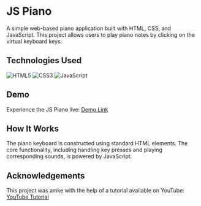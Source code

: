 # JS Piano

A simple web-based piano application built with HTML, CSS, and JavaScript. This project allows users to play piano notes by clicking on the virtual keyboard keys.

## Technologies Used

![HTML5](https://img.shields.io/badge/HTML5-E34F26?style=for-the-badge&logo=html5&logoColor=white)
![CSS3](https://img.shields.io/badge/CSS3-1572B6?style=for-the-badge&logo=css3&logoColor=white)
![JavaScript](https://img.shields.io/badge/JavaScript-F7DF1E?style=for-the-badge&logo=javascript&logoColor=black)

## Demo

Experience the JS Piano live: [Demo Link](https://beaubremer.com/jspiano/)

## How It Works

The piano keyboard is constructed using standard HTML elements. The core functionality, including handling key presses and playing corresponding sounds, is powered by JavaScript.

## Acknowledgements

This project was amke with the help of a tutorial available on YouTube: [YouTube Tutorial](https://www.youtube.com/watch?v=mjmh093Sucg)
